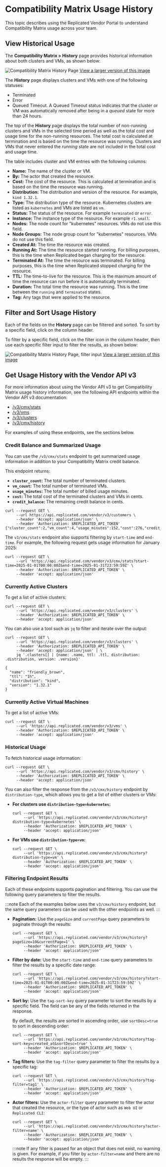 # Compatibility Matrix Usage History
This topic describes using the Replicated Vendor Portal to understand
Compatibility Matrix usage across your team.

## View Historical Usage
The **Compatibility Matrix > History** page provides
historical information about both clusters and VMs, as shown below:

![Compatibility Matrix History Page](/images/compatibility-matrix-history.png)
[View a larger version of this image](/images/compatibility-matrix-history.png)

The **History** page displays clusters and VMs with one of the following statuses:
* Terminated
* Error
* Queued Timeout. A Queued Timeout status indicates that the cluster or VM was automatically removed after being in a _queued_ state for more than 24 hours.

The top of the **History** page displays the total number of non-running clusters
and VMs in the selected time period as well as the total cost and usage time
for the non-running resources.  The total cost is calculated at termination and
is based on the time the resource was running.  Clusters and VMs that never
entered the _running_ state are not included in the total cost and usage time.

The table includes cluster and VM entries with the following columns:
- **Name:** The name of the cluster or VM.
- **By:** The actor that created the resource.
- **Cost:** The cost of the resource. This is calculated at termination and is
    based on the time the resource was running.
- **Distribution:** The distribution and version of the resource. For example,
    `kind 1.32.1`.
- **Type:** The distribution type of the resource. Kubernetes clusters
    are listed as `kubernetes` and VMs are listed as `vm`.
- **Status:** The status of the resource. For example `terminated` or `error`.
- **Instance:** The instance type of the resource. For example `r1.small`.
- **Nodes:** The node count for "kubernetes" resources. VMs do not use this
  field.
- **Node Groups:** The node group count for "kubernetes" resources. VMs do not
  use this field.
- **Created At:** The time the resource was created.
- **Running At:** The time the resource started running. For billing purposes,
  this is the time when Replicated began charging for the resource.
- **Terminated At:** The time the resource was terminated. For billing
  purposes, this is the time when Replicated stopped charging for the resource.
- **TTL:** The time-to-live for the resource. This is the maximum amount of
  time the resource can run before it is automatically terminated.
- **Duration:** The total time the resource was running. This is the time
  between the `running` and `terminated` states.
- **Tag:** Any tags that were applied to the resource.

## Filter and Sort Usage History

Each of the fields on the **History** page can be filtered and sorted. To sort by a specific field, click on the column header.

To filter by a specific field, click on the filter icon in the column header, then use each specific filter input to filter the results, as shown below:

![Compatibility Matrix History Page, filter input](/images/compatibility-matrix-column-filter-input.png)
[View a larger version of this image](/images/compatibility-matrix-column-filter-input.png)

## Get Usage History with the Vendor API v3

For more information about using the Vendor API v3 to get Compatibility Matrix
usage history information, see the following API endpoints within the
Vendor API v3 documentation:

* [/v3/cmx/stats](https://replicated-vendor-api.readme.io/reference/getcmxstats)
* [/v3/vms](https://replicated-vendor-api.readme.io/reference/listvms)
* [/v3/clusters](https://replicated-vendor-api.readme.io/reference/listclusters)
* [/v3/cmx/history](https://replicated-vendor-api.readme.io/reference/listcmxhistory)

For examples of using these endpoints, see the sections below.

### Credit Balance and Summarized Usage
You can use the `/v3/cmx/stats` endpoint to get summarized usage information in addition to your Compatibility Matrix
credit balance.

This endpoint returns:

- **`cluster_count`:** The total number of terminated clusters.
- **`vm_count`:** The total number of terminated VMs.
- **`usage_minutes`:** The total number of billed usage minutes.
- **`cost`:** The total cost of the terminated clusters and VMs in cents.
- **`credit_balance`:** The remaining credit balance in cents.

```shell
curl --request GET \
     --url https://api.replicated.com/vendor/v3/customers \
     --header 'Accept: application/json' \
     --header 'Authorization: $REPLICATED_API_TOKEN'
{"cluster_count":2,"vm_count":4,"usage_minutes":152,"cost":276,"credit_balance":723}%
```

The `v3/cmx/stats` endpoint also supports filtering by `start-time` and
`end-time`. For example, the following request gets usage information for January 2025:

```shell
curl --request GET \
     --url 'https://api.replicated.com/vendor/v3/cmx/stats?start-time=2025-01-01T00:00:00Z&end-time=2025-01-31T23:59:59Z' \
     --header 'Authorization: $REPLICATED_API_TOKEN' \
     --header 'accept: application/json'
```

### Currently Active Clusters
To get a list of active clusters:

```shell
curl --request GET \
     --url 'https://api.replicated.com/vendor/v3/clusters' \
     --header 'Authorization: $REPLICATED_API_TOKEN' \
     --header 'accept: application/json'
```

You can also use a tool such as `jq` to filter and iterate over the output:

```shell
curl --request GET \
     --url 'https://api.replicated.com/vendor/v3/clusters' \
     --header 'Authorization: $REPLICATED_API_TOKEN' \
     --header 'accept: application/json' | \
     jq '.clusters[] | {name: .name, ttl: .ttl, distribution: .distribution, version: .version}'

{
  "name": "friendly_brown",
  "ttl": "1h",
  "distribution": "kind",
  "version": "1.32.1"
}
```

### Currently Active Virtual Machines
To get a list of active VMs:

```shell
curl --request GET \
     --url 'https://api.replicated.com/vendor/v3/vms' \
     --header 'Authorization: $REPLICATED_API_TOKEN' \
     --header 'accept: application/json'
```

### Historical Usage
To fetch historical usage information:

```shell
curl --request GET \
     --url 'https://api.replicated.com/vendor/v3/cmx/history' \
     --header 'Authorization: $REPLICATED_API_TOKEN' \
     --header 'accept: application/json'
```

You can also filter the response from the `/v3/cmx/history` endpoint by `distribution-type`, which
allows you to get a list of either clusters or VMs:

- **For clusters use `distribution-type=kubernetes`:**
     ```shell
     curl --request GET \
          --url 'https://api.replicated.com/vendor/v3/cmx/history?distribution-type=kubernetes' \
          --header 'Authorization: $REPLICATED_API_TOKEN' \
          --header 'accept: application/json'
     ```

- **For VMs use `distribution-type=vm`:**
     ```shell
     curl --request GET \
          --url 'https://api.replicated.com/vendor/v3/cmx/history?distribution-type=vm' \
          --header 'Authorization: $REPLICATED_API_TOKEN' \
          --header 'accept: application/json'
     ```

### Filtering Endpoint Results
Each of these endpoints supports pagination and filtering. You can use the
following query parameters to filter the results.

:::note
Each of the examples below
uses the `v3/cmx/history` endpoint, but the same query parameters can be used
with the other endpoints as well.
:::

- **Pagination:** Use the `pageSize` and `currentPage` query parameters to
  paginate through the results:

     ```shell
     curl --request GET \
          --url 'https://api.replicated.com/vendor/v3/cmx/history?pageSize=10&currentPage=1' \
          --header 'Authorization: $REPLICATED_API_TOKEN' \
          --header 'accept: application/json'
     ```

- **Filter by date:** Use the `start-time` and `end-time` query parameters to
  filter the results by a specific date range:

     ```shell
     curl --request GET \
          --url 'https://api.replicated.com/vendor/v3/cmx/history?start-time=2025-01-01T00:00:00Z&end-time=2025-01-31T23:59:59Z' \
          --header 'Authorization: $REPLICATED_API_TOKEN' \
          --header 'accept: application/json'
     ```

- **Sort by:** Use the `tag-sort-key` query parameter to sort the results by a
  specific field.  The field can be any of the fields returned in the response.
    
     By default, the results are sorted in ascending order, use
     `sortDesc=true` to sort in descending order:

     ```shell
     curl --request GET \
          --url 'https://api.replicated.com/vendor/v3/cmx/history?tag-sort-key=created_at&sortDesc=true' \
          --header 'Authorization: $REPLICATED_API_TOKEN' \
          --header 'accept: application/json'
     ```

- **Tag filters:** Use the `tag-filter` query parameter to filter the results by
  a specific tag:

     ```shell
     curl --request GET \
          --url 'https://api.replicated.com/vendor/v3/cmx/history?tag-filter=tag1' \
          --header 'Authorization: $REPLICATED_API_TOKEN' \
          --header 'accept: application/json'
     ```

- **Actor filters:** Use the `actor-filter` query parameter to filter the actor
  that created the resource, or the type of actor such as `Web UI` or
  `Replicated CLI`:

     ```shell
     curl --request GET \
          --url 'https://api.replicated.com/vendor/v3/cmx/history?actor-filter=name' \
          --header 'Authorization: $REPLICATED_API_TOKEN' \
          --header 'accept: application/json'
     ```

     :::note
     If any filter is passed for an object that does not exist, no warning is given.
     For example, if you filter by `actor-filter=name` and there are no results
     the response will be empty.
     :::
